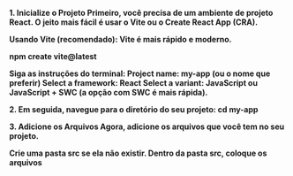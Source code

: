 <strong>1. Inicialize o Projeto<strong>
Primeiro, você precisa de um ambiente de projeto React. O jeito mais fácil é usar o Vite ou o Create React App (CRA).

Usando Vite (recomendado):
Vite é mais rápido e moderno.

npm create vite@latest

Siga as instruções do terminal:
Project name: my-app (ou o nome que preferir)
Select a framework: React
Select a variant: JavaScript ou JavaScript + SWC (a opção com SWC é mais rápida).

<strong>2. Em seguida, navegue para o diretório do seu projeto:<strong>
cd my-app

<strong>3. Adicione os Arquivos<strong>
Agora, adicione os arquivos que você tem no seu projeto.

Crie uma pasta src se ela não existir.
Dentro da pasta src, coloque os arquivos
